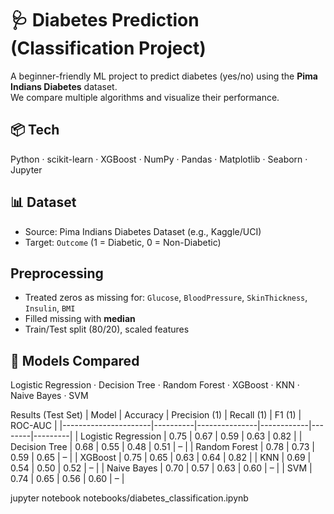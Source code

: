 # 🩺 Diabetes Prediction (Classification Project)

A beginner-friendly ML project to predict diabetes (yes/no) using the **Pima Indians Diabetes** dataset.  
We compare multiple algorithms and visualize their performance.

## 📦 Tech
Python · scikit-learn · XGBoost · NumPy · Pandas · Matplotlib · Seaborn · Jupyter

## 📊 Dataset
- Source: Pima Indians Diabetes Dataset (e.g., Kaggle/UCI)
- Target: `Outcome` (1 = Diabetic, 0 = Non-Diabetic)

## Preprocessing
- Treated zeros as missing for: `Glucose`, `BloodPressure`, `SkinThickness`, `Insulin`, `BMI`
- Filled missing with **median**
- Train/Test split (80/20), scaled features

## 🤖 Models Compared
Logistic Regression · Decision Tree · Random Forest · XGBoost · KNN · Naive Bayes · SVM

Results (Test Set)
| Model                | Accuracy | Precision (1) | Recall (1) | F1 (1) | ROC-AUC |
|----------------------|----------|---------------|------------|--------|---------|
| Logistic Regression  | 0.75     | 0.67          | 0.59       | 0.63   | 0.82    |
| Decision Tree        | 0.68     | 0.55          | 0.48       | 0.51   | –       |
| Random Forest        | 0.78     | 0.73          | 0.59       | 0.65   | –       |
| XGBoost              | 0.75     | 0.65          | 0.63       | 0.64   | 0.82    |
| KNN                  | 0.69     | 0.54          | 0.50       | 0.52   | –       |
| Naive Bayes          | 0.70     | 0.57          | 0.63       | 0.60   | –       |
| SVM                  | 0.74     | 0.65          | 0.56       | 0.60   | –       |




jupyter notebook notebooks/diabetes_classification.ipynb
